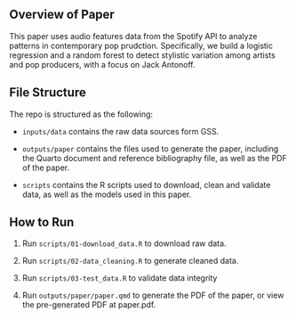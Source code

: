 ## Overview of Paper

This paper uses audio features data from the Spotify API to analyze patterns in contemporary pop prudction. Specifically, we build a logistic regression and a random forest to detect stylistic variation among artists and pop producers, with a focus on Jack Antonoff.

## File Structure

The repo is structured as the following:

-   `inputs/data` contains the raw data sources form GSS.

-   `outputs/paper` contains the files used to generate the paper, including the Quarto document and reference bibliography file, as well as the PDF of the paper.

-   `scripts` contains the R scripts used to download, clean and validate data, as well as the models used in this paper.

## How to Run

1.  Run `scripts/01-download_data.R` to download raw data.

2.  Run `scripts/02-data_cleaning.R` to generate cleaned data.

3.  Run `scripts/03-test_data.R` to validate data integrity

4.  Run `outputs/paper/paper.qmd` to generate the PDF of the paper, or view the pre-generated PDF at paper.pdf.
